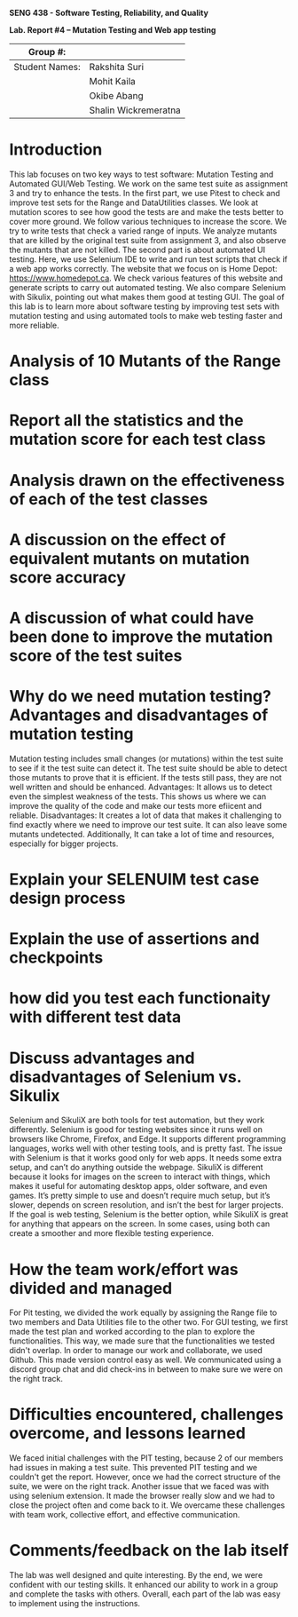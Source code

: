 **SENG 438 - Software Testing, Reliability, and Quality**

**Lab. Report \#4 – Mutation Testing and Web app testing**

| Group \#:      |     |
| -------------- | --- |
| Student Names: | Rakshita Suri  |
|                | Mohit Kaila   |
|                | Okibe Abang     |
|                | Shalin Wickremeratna |

# Introduction
This lab focuses on two key ways to test software: Mutation Testing and Automated GUI/Web Testing. We work on the same test suite as assignment 3 and try to enhance the tests. In the first part, we use Pitest to check and improve test sets for the Range and DataUtilities classes. We look at mutation scores to see how good the tests are and make the tests better to cover more ground. We follow various techniques to increase the score. We try to write tests that check a varied range of inputs. We analyze mutants that are killed by the original test suite from assignment 3, and also observe the mutants that are not killed. The second part is about automated UI testing. Here, we use Selenium IDE to write and run test scripts that check if a web app works correctly. The website that we focus on is Home Depot: https://www.homedepot.ca. We check various features of this website and generate scripts to carry out automated testing. We also compare Selenium with Sikulix, pointing out what makes them good at testing GUI. The goal of this lab is to learn more about software testing by improving test sets with mutation testing and using automated tools to make web testing faster and more reliable.

# Analysis of 10 Mutants of the Range class 

# Report all the statistics and the mutation score for each test class



# Analysis drawn on the effectiveness of each of the test classes

# A discussion on the effect of equivalent mutants on mutation score accuracy

# A discussion of what could have been done to improve the mutation score of the test suites

# Why do we need mutation testing? Advantages and disadvantages of mutation testing
Mutation testing includes small changes (or mutations) within the test suite to see if it the test suite can detect it. The test suite should be able to detect those mutants to prove that it is efficient. If the tests still pass, they are not well written and should be enhanced. 
Advantages: It allows us to detect even the simplest weakness of the tests. This shows us where we can improve the quality of the code and make our tests more efiicent and reliable. 
Disadvantages: It creates a lot of data that makes it challenging to find exactly where we need to improve our test suite. It can also leave some mutants undetected. Additionally, It can take a lot of time and resources, especially for bigger projects.

# Explain your SELENUIM test case design process

# Explain the use of assertions and checkpoints

# how did you test each functionaity with different test data

# Discuss advantages and disadvantages of Selenium vs. Sikulix
Selenium and SikuliX are both tools for test automation, but they work differently. Selenium is good for testing websites since it runs well on browsers like Chrome, Firefox, and Edge. It supports different programming languages, works well with other testing tools, and is pretty fast. The issue with Selenium is that it works good only for web apps. It needs some extra setup, and can’t do anything outside the webpage. SikuliX is different because it looks for images on the screen to interact with things, which makes it useful for automating desktop apps, older software, and even games. It’s pretty simple to use and doesn’t require much setup, but it’s slower, depends on screen resolution, and isn’t the best for larger projects. If the goal is web testing, Selenium is the better option, while SikuliX is great for anything that appears on the screen. In some cases, using both can create a smoother and more flexible testing experience.

# How the team work/effort was divided and managed
For Pit testing, we divided the work equally by assigning the Range file to two members and Data Utilities file to the other two. For GUI testing, we first made the test plan and worked according to the plan to explore the functionalities. This way, we made sure that the functionalities we tested didn't overlap. In order to manage our work and collaborate, we used Github. This made version control easy as well. We communicated using a discord group chat and did check-ins in between to make sure we were on the right track. 

# Difficulties encountered, challenges overcome, and lessons learned
We faced initial challenges with the PIT testing, because 2 of our members had issues in making a test suite. This prevented PIT testing and we couldn't get the report. However, once we had the correct structure of the suite, we were on the right track. Another issue that we faced was with using selenium extension. It made the browser really slow and we had to close the project often and come back to it. We overcame these challenges with team work, collective effort, and effective communication. 

# Comments/feedback on the lab itself
The lab was well designed and quite interesting. By the end, we were confident with our testing skills. It enhanced our ability to work in a group and complete the tasks with others. Overall, each part of the lab was easy to implement using the instructions. 
